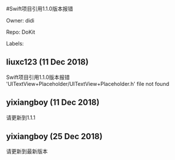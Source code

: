 #Swift项目引用1.1.0版本报错

Owner: didi

Repo: DoKit

Labels: 

## liuxc123 (11 Dec 2018)

Swift项目引用1.1.0版本报错  'UITextView+Placeholder/UITextView+Placeholder.h' file not found

## yixiangboy (11 Dec 2018)

请更新到1.1.1

## yixiangboy (25 Dec 2018)

请更新到最新版本

